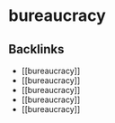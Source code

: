 # bureaucracy



<a id="org86bf40b"></a>

## Backlinks

-   [[bureaucracy]]
-   [[bureaucracy]]
-   [[bureaucracy]]
-   [[bureaucracy]]
-   [[bureaucracy]]
